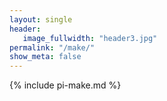 ```yaml
---
layout: single
header:
   image_fullwidth: "header3.jpg"
permalink: "/make/"
show_meta: false
---
```


{% include pi-make.md %}
